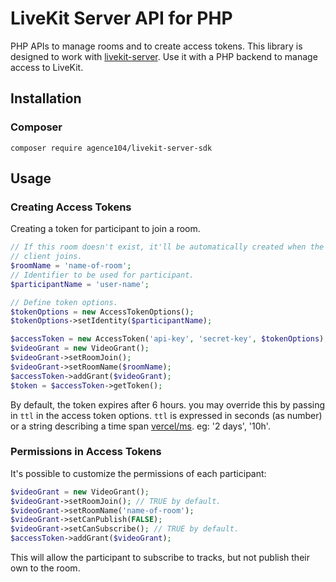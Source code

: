 # LiveKit Server API for PHP

PHP APIs to manage rooms and to create access tokens. This library is designed to work with [livekit-server](https://github.com/livekit/livekit-server). Use it with a PHP backend to manage access to LiveKit.

## Installation

### Composer

```
composer require agence104/livekit-server-sdk
```

## Usage

### Creating Access Tokens

Creating a token for participant to join a room.

```php
// If this room doesn't exist, it'll be automatically created when the first
// client joins.
$roomName = 'name-of-room';
// Identifier to be used for participant.
$participantName = 'user-name';

// Define token options.
$tokenOptions = new AccessTokenOptions();
$tokenOptions->setIdentity($participantName);

$accessToken = new AccessToken('api-key', 'secret-key', $tokenOptions);
$videoGrant = new VideoGrant();
$videoGrant->setRoomJoin();
$videoGrant->setRoomName($roomName);
$accessToken->addGrant($videoGrant);
$token = $accessToken->getToken();
```

By default, the token expires after 6 hours. you may override this by passing in `ttl` in the access token options. `ttl` is expressed in seconds (as number) or a string describing a time span [vercel/ms](https://github.com/vercel/ms). eg: '2 days', '10h'.

### Permissions in Access Tokens

It's possible to customize the permissions of each participant:

```php
$videoGrant = new VideoGrant();
$videoGrant->setRoomJoin(); // TRUE by default.
$videoGrant->setRoomName('name-of-room');
$videoGrant->setCanPublish(FALSE);
$videoGrant->setCanSubscribe(); // TRUE by default.
$accessToken->addGrant($videoGrant);
```

This will allow the participant to subscribe to tracks, but not publish their own to the room.
